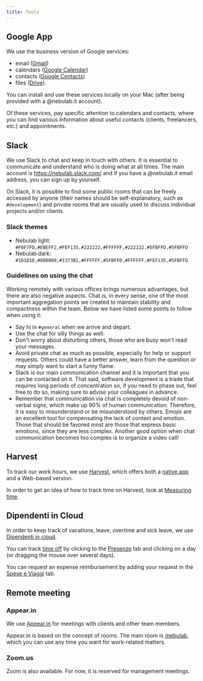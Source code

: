 ```yaml
---
title: Tools
---
```

## Google App

We use the business version of Google services:

- email ([Gmail](https://mail.google.com))
- calendars ([Google Calendar](https://www.google.com/calendar/))
- contacts ([Google Contacts](https://www.google.com/contacts/))
- files ([Drive](https://drive.google.com)).

You can install and use these services locally on your Mac (after being provided with a @nebulab.it
account).

Of these services, pay specific attention to calendars and contacts, where you can find various
information about useful contacts (clients, freelancers, etc.) and appointments.

## Slack

We use Slack to chat and keep in touch with others. It is essential to communicate and understand
who is doing what at all times. The main account is https://nebulab.slack.com/ and if you have a
@nebulab.it email address, you can sign up by yourself.

On Slack, it is possible to find some public rooms that can be freely accessed by anyone (their
names should be self-explanatory, such as `#development`) and private rooms that are usually used to
discuss individual projects and/or clients.

### Slack themes

- Nebulab light: `#F0F7FD,#EBEFF2,#FEF135,#222222,#FFFFFF,#222222,#5FBFFD,#5FBFFD`
- Nebulab dark: `#1D1D1D,#000000,#1373B1,#FFFFFF,#5FBFFD,#FFFFFF,#FEF135,#5FBFFD`

### Guidelines on using the chat

Working remotely with various offices brings numerous advantages, but there are also negative
aspects. Chat is, in every sense, one of the most important aggregation points we created to
maintain stability and compactness within the team. Below we have listed some points to follow when
using it:

- Say hi in `#general` when we arrive and depart.
- Use the chat for silly things as well.
- Don't worry about disturbing others, those who are busy won't read your messages.
- Avoid private chat as much as possible, especially for help or support requests. Others could
  have a better answer, learn from the question or may simply want to start a funny flame.
- Slack is our main communication channel and it is important that you can be contacted on it. That
  said, software development is a trade that requires long periods of concentration so, if you need
  to phase out, feel free to do so, making sure to advise your colleagues in advance.
- Remember that communication via chat is completely devoid of non-verbal signs, which make up 90%
  of human communication. Therefore, it is easy to misunderstand or be misunderstood by others.
  Emojis are an excellent tool for compensating the lack of context and emotion. Those that should
  be favored most are those that express basic emotions, since they are less complex. Another good
  option when chat communication becomes too complex is to organize a video call!

## Harvest

To track our work hours, we use [Harvest](https://nebulab.harvestapp.com/), which offers both a 
[native app](https://www.getharvest.com/apps) and a Web-based version.

In order to get an idea of how to track time on Harvest, look at
[Measuring time](https://github.com/nebulab/playbook/blob/master/how-we-work/tracking-time.md).

## Dipendenti in Cloud

In order to keep track of vacations, leave, overtime and sick leave, we use
[Dipendenti in cloud](https://secure.dipendentincloud.it/app/dashboard).

You can track [time off](https://github.com/nebulab/playbook/blob/master/processes/paid-time-off-and-overtime.md) 
by clicking to the [Presenze](https://secure.dipendentincloud.it/app/timesheet) tab and clicking on 
a day (or dragging the mouse over several days).

You can request an expense reimbursement by adding your request in the 
[Spese e Viaggi](https://secure.dipendentincloud.it/app/expenses) tab.

## Remote meeting

### Appear.in

We use [Appear.in](https://appear.in/) for meetings with clients and other team members.

Appear.in is based on the concept of rooms. The main room is [/nebulab](https://appear.in/nebulab),
which you can use any time you want for work-related matters.

### Zoom.us

Zoom is also available. For now, it is reserved for management meetings.
